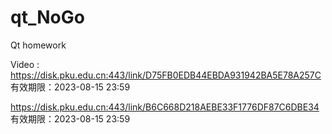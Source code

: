 # qt_NoGo
Qt homework

Video : https://disk.pku.edu.cn:443/link/D75FB0EDB44EBDA931942BA5E78A257C
有效期限：2023-08-15 23:59

https://disk.pku.edu.cn:443/link/B6C668D218AEBE33F1776DF87C6DBE34
有效期限：2023-08-15 23:59
